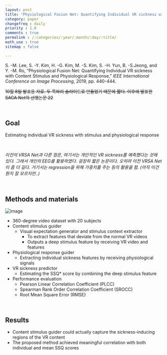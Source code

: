 ```yaml
---
layout: post
title: "Physiological Fusion Net: Quantifying Individual VR sickness with Content Stimulus and Physiological Response"
category: paper
changefreq : daily
priority : 1.0
comments : true
permalink : /:categories/:year/:month/:day/:title/
math_use : true
sitemap : false

---
```


S. -M. Lee, S. -Y. Kim, H. -G. Kim, M. -S. Kim, S. -H. Yun, B. -S.Jeong, and Y. -M. Ro, “Physiological Fusion Net: Quantifying Individual VR sickness with Content Stimulus and Physiological Response,” *IEEE International Conference on Image Processing*, 2019, pp. 440-444.

~~10월 8일 발표용 자료. 두 쪽짜리 슬라이드로 만들었기 때문에 짧다. 이후에 발표한 SACA Net의 선행논문 22~~

<br>

## Goal

Estimating individual VR sickness with stimulus and physiological response

<br>

*이전의 VRSA Net과 다른 점은, 여기서는 개인적인 VR sickness를 예측했다는 것에 있다. 그래서 개인의 EEG를 활용하였다. 굉장히 짧은 논문이다. 오히려 이전 VRSA Net이 좀 더 길다. 거기서는 regression을 위해 가중치를 주는 등의 활용을 함. (아직 이건 뭔지 잘 모르지만..)*

<br>

## Methods and materials

![image](https://user-images.githubusercontent.com/85778937/138498094-4afca425-86fe-4f83-b226-2d322dc391d2.png)

- 360-degree video dataset with 20 subjects
- Content stimulus guider
  - Visual expectation generator and stimulus context extractor 
    - To extract features that deviate from the normal VR videos
    - Outputs a deep stimulus feature by receiving VR video and features
- Physiological response guider
  - Extracting individual sickness features by receiving physiological signals
- VR sickness predictor
  - Estimating the SSQ* score by combining the deep stimulus feature
- Performance evaluation
  - Pearson Linear Correlation Coefficient (PLCC)
  - Spearman Rank Order Correlation Coefficient (SROCC)
  - Root Mean Square Error (RMSE)

<br>

## Results

- Content stimulus guider could actually capture the sickness-inducing regions of the VR content
- The proposed method achieved meaningful correlation with both individual and mean SSQ scores

